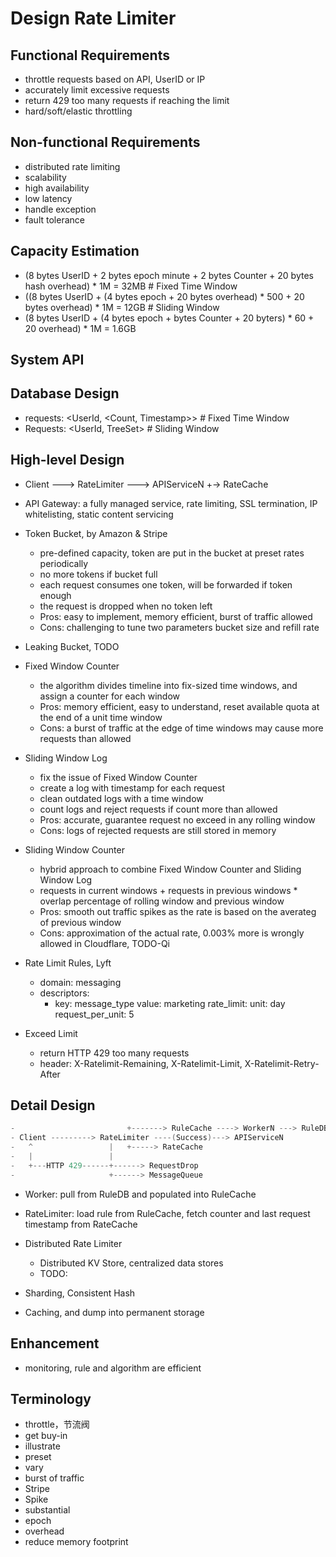 # Design Rate Limiter

## Functional Requirements
- throttle requests based on API, UserID or IP
- accurately limit excessive requests
- return 429 too many requests if reaching the limit
- hard/soft/elastic throttling

## Non-functional Requirements
- distributed rate limiting
- scalability
- high availability
- low latency
- handle exception
- fault tolerance

## Capacity Estimation
- (8 bytes UserID + 2 bytes epoch minute + 2 bytes Counter + 20 bytes hash overhead) * 1M = 32MB # Fixed Time Window
- ((8 bytes UserID + (4 bytes epoch + 20 bytes overhead) * 500 + 20 bytes overhead) * 1M = 12GB  # Sliding Window
- (8 bytes UserID + (4 bytes epoch + bytes Counter + 20 byters) * 60 + 20 overhead) * 1M = 1.6GB

## System API

## Database Design
- requests: <UserId, <Count, Timestamp>> # Fixed Time Window
- Requests: <UserId, TreeSet<Timestamp>> # Sliding Window

## High-level Design

- Client ---> RateLimiter ---> APIServiceN
  +-> RateCache

- API Gateway: a fully managed service, rate limiting, SSL termination, IP whitelisting, static content servicing
- Token Bucket, by Amazon & Stripe
  - pre-defined capacity, token are put in the bucket at preset rates periodically
  - no more tokens if bucket full
  - each request consumes one token, will be forwarded if token enough
  - the request is dropped when no token left
  - Pros: easy to implement, memory efficient, burst of traffic allowed
  - Cons: challenging to tune two parameters bucket size and refill rate
- Leaking Bucket, TODO
- Fixed Window Counter
  - the algorithm divides timeline into fix-sized time windows, and assign a counter for each window
  - Pros: memory efficient, easy to understand, reset available quota at the end of a unit time window
  - Cons: a burst of traffic at the edge of time windows may cause more requests than allowed
- Sliding Window Log
  - fix the issue of Fixed Window Counter
  - create a log with timestamp for each request
  - clean outdated logs with a time window
  - count logs and reject requests if count more than allowed
  - Pros: accurate, guarantee request no exceed in any rolling window
  - Cons: logs of rejected requests are still stored in memory
- Sliding Window Counter
  - hybrid approach to combine Fixed Window Counter and Sliding Window Log
  - requests in current windows + requests in previous windows * overlap percentage of rolling window and previous window
  - Pros: smooth out traffic spikes as the rate is based on the averateg of previous window
  - Cons: approximation of the actual rate, 0.003% more is wrongly allowed in Cloudflare, TODO-Qi

- Rate Limit Rules, Lyft
  - domain: messaging
  - descriptors:
    - key: message_type
          value: marketing
          rate_limit:
          unit: day
          request_per_unit: 5

- Exceed Limit
  - return HTTP 429 too many requests
  - header: X-Ratelimit-Remaining, X-Ratelimit-Limit, X-Ratelimit-Retry-After


## Detail Design
```java
-                         +-------> RuleCache ----> WorkerN ---> RuleDB
- Client ---------> RateLimiter ----(Success)---> APIServiceN
-   ^                 |   +-----> RateCache
-   |                 |
-   +---HTTP 429------+------> RequestDrop
-                     +------> MessageQueue
```

- Worker: pull from RuleDB and populated into RuleCache
- RateLimiter: load rule from RuleCache, fetch counter and last request timestamp from RateCache
- Distributed Rate Limiter
  - Distributed KV Store, centralized data stores
  - TODO:

- Sharding, Consistent Hash
- Caching, and dump into permanent storage

## Enhancement
- monitoring, rule and algorithm are efficient

## Terminology
- throttle，节流阀
- get buy-in
- illustrate
- preset
- vary
- burst of traffic
- Stripe
- Spike
- substantial
- epoch
- overhead
- reduce memory footprint